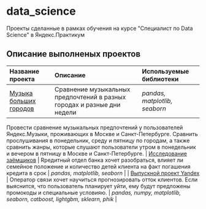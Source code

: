 # data_science
Проекты сделанные в рамках обучения на курсе "Специалист по Data Science" в Яндекс.Практикум

## Описание выполненых проектов

| Название проекта | Описание | Используемые библиотеки | 
| :---------------------- | :---------------------- | :---------------------- |
| [Музыка больших городов](big_cities_music) | Сравнение музыкальных предпочтений в разных городах и разные дни недели | *pandas, matplotlib, seaborn* |
Провести сравнение музыкальных предпочтений у пользователей Яндекс.Музыки, проживающих в Москве и Санкт-Петербурге. Сравнить прослушивания в понедельник, среду и пятницу по городам, а также сравнить жанры, которые слушают пользователи утром в понедельник и вечером в пятницу в Москве и Санкт-Петербурге.
| [Исследование заёмщиков](borrowers) | Rредитный отдел банка хочет разобраться, влияет ли семейное положение и количество детей клиента на факт погашения кредита в срок | *pandas, matplotlib, seaborn* |
| [Выпускной проект Yandex](telecommunicatioin_project) | Оператор связи хочет научиться прогнозировать отток клиентов. Если выяснится, что пользователь планирует уйти, ему будут предложены промокоды и специальные условияю. | *pandas, numpy, matplotlib, seaborn, catboost, lightgbm, sklearn, phik* |
